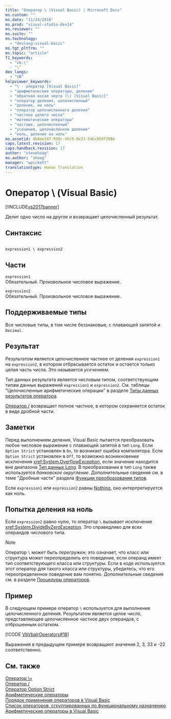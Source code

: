 ```yaml
---
title: "Оператор \ (Visual Basic) | Microsoft Docs"
ms.custom: ""
ms.date: "11/24/2016"
ms.prod: "visual-studio-dev14"
ms.reviewer: ""
ms.suite: ""
ms.technology: 
  - "devlang-visual-basic"
ms.tgt_pltfrm: ""
ms.topic: "article"
f1_keywords: 
  - "vb.\"
  - "\"
dev_langs: 
  - "VB"
helpviewer_keywords: 
  - "\ - оператор [Visual Basic]"
  - "арифметические операторы, деление"
  - "обратная косая черта (\) [Visual Basic]"
  - "оператор деления, целочисленный"
  - "деление, на ноль"
  - "оператор целочисленного деления"
  - "частное целого числа"
  - "математические операторы"
  - "частные, целочисленный"
  - "усечение, целочисленное деление"
  - "ноль, деление на ноль"
ms.assetid: 4b0ee347-950c-45c9-8e23-54bc85df208e
caps.latest.revision: 17
caps.handback.revision: 17
author: "stevehoag"
ms.author: "shoag"
manager: "wpickett"
translationtype: Human Translation
---
```

# Оператор \ (Visual Basic)
[!INCLUDE[vs2017banner](../../../csharp/includes/vs2017banner.md)]

Делит одно число на другое и возвращает целочисленный результат.  
  
## Синтаксис  
  
```  
  
expression1 \ expression2  
```  
  
## Части  
 `expression1`  
 Обязательный.  Произвольное числовое выражение.  
  
 `expression2`  
 Обязательный.  Произвольное числовое выражение.  
  
## Поддерживаемые типы  
 Все числовые типы, в том числе беззнаковые, с плавающей запятой и `Decimal`.  
  
## Результат  
 Результатом является целочисленное частное от деления `expression1` на `expression2`, в котором отбрасывается остаток и остается только целая часть числа.  Это называется *усечением*.  
  
 Тип данных результата является числовым типом, соответствующим типам данных выражений `expression1` и `expression2`.  См. таблицы "Целочисленные арифметические операции" в разделе [Типы данных результатов оператора](../../../visual-basic/language-reference/operators/data-types-of-operator-results.md).  
  
 [Оператор \/](../../../visual-basic/language-reference/operators/floating-point-division-operator.md) возвращает полное частное, в котором сохраняется остаток в виде дробной части.  
  
## Заметки  
 Перед выполнением деления, Visual Basic пытается преобразовать любое числовое выражение с плавающей запятой в тип `Long`.  Если `Option Strict` установлен в `On`, то возникает ошибка компилятора.  Если `Option Strict` установлен в `Off`, то возможно возникновение исключения <xref:System.OverflowException>, если значение находится вне диапазона [Тип данных Long](../../../visual-basic/language-reference/data-types/long-data-type.md).  В преобразовании в тип `Long` также используется *банковское округление*.  Дополнительные сведения см. в теме "Дробные части" раздела [Функции преобразования типов](../../../visual-basic/language-reference/functions/type-conversion-functions.md).  
  
 Если `expression1` или `expression2` равны [Nothing](../../../visual-basic/language-reference/nothing.md), оно интерпретируется как ноль.  
  
## Попытка деления на ноль  
 Если `expression2` равно нулю, то оператор `\` вызывает исключение <xref:System.DivideByZeroException>.  Это справедливо для всех операндов числового типа.  
  
> [!NOTE]
>  Оператор `\` может быть *перегружен*; это означает, что класс или структура может переопределить его поведение, если операнд имеет тип соответствующего класса или структуры.  Если в коде используется этот оператор для такого класса или структуры, убедитесь, что его переопределенное поведение вам понятно.  Дополнительные сведения см. в разделе [Процедуры операторов](../../../visual-basic/programming-guide/language-features/procedures/operator-procedures.md).  
  
## Пример  
 В следующем примере оператор `\` используется для выполнения целочисленного деления.  Результатом является целое число, представляющее целочисленное частное двух операндов, с отброшенным остатком.  
  
 [!CODE [VbVbalrOperators#18](../CodeSnippet/VS_Snippets_VBCSharp/VbVbalrOperators#18)]  
  
 Выражения в предыдущем примере возвращают значения 2, 3, 33 и \-22 соответственно.  
  
## См. также  
 [Оператор \\\=](../../../visual-basic/language-reference/operators/subtraction-assignment-operator.md)   
 [Оператор \/](../../../visual-basic/language-reference/operators/floating-point-division-operator.md)   
 [Оператор Option Strict](../../../visual-basic/language-reference/statements/option-strict-statement.md)   
 [Арифметические операторы](../../../visual-basic/language-reference/operators/arithmetic-operators.md)   
 [Порядок применения операторов в Visual Basic](../../../visual-basic/language-reference/operators/operator-precedence.md)   
 [Список операторов, сгруппированных по функциональному назначению](../../../visual-basic/language-reference/operators/operators-listed-by-functionality.md)   
 [Арифметические операторы в Visual Basic](../../../visual-basic/programming-guide/language-features/operators-and-expressions/arithmetic-operators.md)
